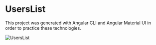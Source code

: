 # UsersList

This project was generated with Angular CLI and Angular Material UI in order to practice these technologies.

![UsersList](https://user-images.githubusercontent.com/29441499/91657448-a1acbd80-eac9-11ea-9569-ac63c390738f.gif)
